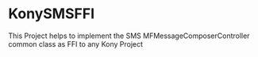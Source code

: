 # KonySMSFFI
This Project helps to implement the SMS MFMessageComposerController common class as FFI to any Kony Project

